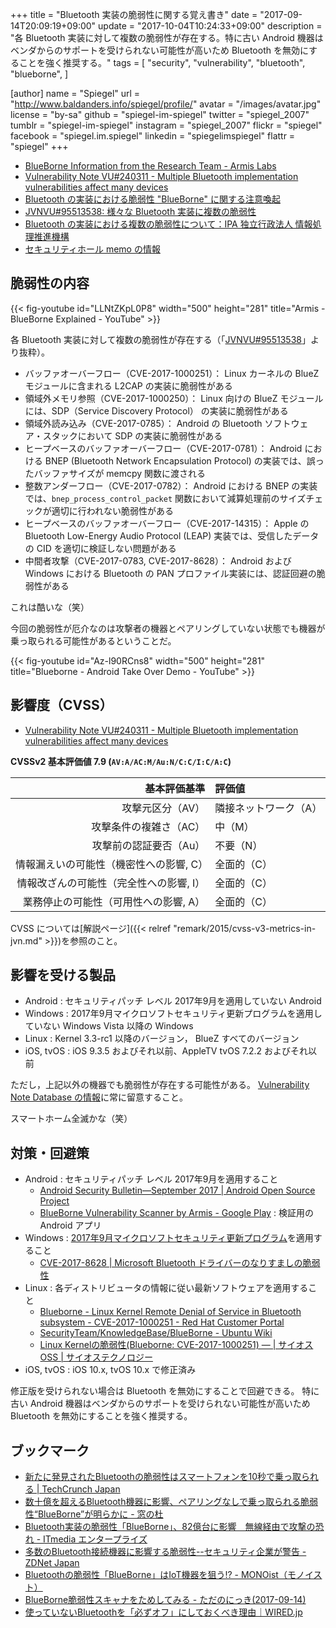 +++
title = "Bluetooth 実装の脆弱性に関する覚え書き"
date =  "2017-09-14T20:09:19+09:00"
update =  "2017-10-04T10:24:33+09:00"
description = "各 Bluetooth 実装に対して複数の脆弱性が存在する。特に古い Android 機器はベンダからのサポートを受けられない可能性が高いため Bluetooth を無効にすることを強く推奨する。"
tags = [
  "security",
  "vulnerability",
  "bluetooth",
  "blueborne",
]

[author]
  name      = "Spiegel"
  url       = "http://www.baldanders.info/spiegel/profile/"
  avatar    = "/images/avatar.jpg"
  license   = "by-sa"
  github    = "spiegel-im-spiegel"
  twitter   = "spiegel_2007"
  tumblr    = "spiegel-im-spiegel"
  instagram = "spiegel_2007"
  flickr    = "spiegel"
  facebook  = "spiegel.im.spiegel"
  linkedin  = "spiegelimspiegel"
  flattr    = "spiegel"
+++

- [BlueBorne Information from the Research Team - Armis Labs](https://www.armis.com/blueborne/)
- [Vulnerability Note VU#240311 - Multiple Bluetooth implementation vulnerabilities affect many devices](https://www.kb.cert.org/vuls/id/240311)
- [Bluetooth の実装における脆弱性 "BlueBorne" に関する注意喚起](http://www.jpcert.or.jp/at/2017/at170037.html)
- [JVNVU#95513538: 様々な Bluetooth 実装に複数の脆弱性](https://jvn.jp/vu/JVNVU95513538/)
- [Bluetooth の実装における複数の脆弱性について：IPA 独立行政法人 情報処理推進機構](https://www.ipa.go.jp/security/ciadr/vul/20170914_blueborne.html)
- [セキュリティホール memo の情報](https://www.st.ryukoku.ac.jp/~kjm/security/memo/2017/09.html#20170913_bluetooth)

## 脆弱性の内容

{{< fig-youtube id="LLNtZKpL0P8" width="500" height="281" title="Armis - BlueBorne Explained - YouTube" >}}

各 Bluetooth 実装に対して複数の脆弱性が存在する（「[JVNVU#95513538](https://jvn.jp/vu/JVNVU95513538/)」より抜粋）。

- バッファオーバーフロー（CVE-2017-1000251）： Linux カーネルの BlueZ モジュールに含まれる L2CAP の実装に脆弱性がある
- 領域外メモリ参照（CVE-2017-1000250）： Linux 向けの BlueZ モジュールには、SDP（Service Discovery Protocol） の実装に脆弱性がある
- 領域外読み込み（CVE-2017-0785）： Android の Bluetooth ソフトウェア・スタックにおいて SDP の実装に脆弱性がある
- ヒープベースのバッファオーバーフロー（CVE-2017-0781）： Android における BNEP (Bluetooth Network Encapsulation Protocol) の実装では、誤ったバッファサイズが memcpy 関数に渡される
- 整数アンダーフロー（CVE-2017-0782）： Android における BNEP の実装では、`bnep_process_control_packet` 関数において減算処理前のサイズチェックが適切に行われない脆弱性がある
- ヒープベースのバッファオーバーフロー（CVE-2017-14315）： Apple の Bluetooth Low-Energy Audio Protocol (LEAP) 実装では、受信したデータの CID を適切に検証しない問題がある
- 中間者攻撃（CVE-2017-0783, CVE-2017-8628）： Android および Windows における Bluetooth の PAN プロファイル実装には、認証回避の脆弱性がある

これは酷いな（笑）

今回の脆弱性が厄介なのは攻撃者の機器とペアリングしていない状態でも機器が乗っ取られる可能性があるということだ。

{{< fig-youtube id="Az-l90RCns8" width="500" height="281" title="Blueborne - Android Take Over Demo - YouTube" >}}

## 影響度（CVSS）

- [Vulnerability Note VU#240311 - Multiple Bluetooth implementation vulnerabilities affect many devices](https://www.kb.cert.org/vuls/id/240311)

**CVSSv2 基本評価値 7.9 (`AV:A/AC:M/Au:N/C:C/I:C/A:C`)**

| 基本評価基準                            | 評価値            |
|----------------------------------------:|:------------------|
| 攻撃元区分（AV）                        | 隣接ネットワーク（A） |
| 攻撃条件の複雑さ（AC）                  | 中（M）           |
| 攻撃前の認証要否（Au）                  | 不要（N）         |
| 情報漏えいの可能性（機密性への影響, C） | 全面的（C）       |
| 情報改ざんの可能性（完全性への影響, I） | 全面的（C）       |
| 業務停止の可能性（可用性への影響, A）   | 全面的（C）       |

CVSS については[解説ページ]({{< relref "remark/2015/cvss-v3-metrics-in-jvn.md" >}})を参照のこと。

## 影響を受ける製品

- Android : セキュリティパッチ レベル 2017年9月を適用していない Android
- Windows : 2017年9月マイクロソフトセキュリティ更新プログラムを適用していない Windows Vista 以降の Windows
- Linux : Kernel 3.3-rc1 以降のバージョン， BlueZ すべてのバージョン
- iOS, tvOS : iOS 9.3.5 およびそれ以前、AppleTV tvOS 7.2.2 およびそれ以前

ただし，上記以外の機器でも脆弱性が存在する可能性がある。
[Vulnerability Note Database の情報](https://www.kb.cert.org/vuls/id/240311 "Vulnerability Note VU#240311 - Multiple Bluetooth implementation vulnerabilities affect many devices")に常に留意すること。

スマートホーム全滅かな（笑）

## 対策・回避策

- Android : セキュリティパッチ レベル 2017年9月を適用すること
    - [Android Security Bulletin—September 2017  |  Android Open Source Project](https://source.android.com/security/bulletin/2017-09-01)
    - [BlueBorne Vulnerability Scanner by Armis - Google Play](https://play.google.com/store/apps/details?id=com.armis.blueborne_detector) : 検証用の Android アプリ
- Windows : [2017年9月マイクロソフトセキュリティ更新プログラム](https://blogs.technet.microsoft.com/jpsecurity/2017/09/13/201709-security-bulletin/)を適用すること
    - [CVE-2017-8628 | Microsoft Bluetooth ドライバーのなりすましの脆弱性](https://portal.msrc.microsoft.com/ja-JP/security-guidance/advisory/CVE-2017-8628)
- Linux : 各ディストリビュータの情報に従い最新ソフトウェアを適用すること
    - [Blueborne - Linux Kernel Remote Denial of Service in Bluetooth subsystem - CVE-2017-1000251 - Red Hat Customer Portal](https://access.redhat.com/security/vulnerabilities/blueborne)
    - [SecurityTeam/KnowledgeBase/BlueBorne - Ubuntu Wiki](https://wiki.ubuntu.com/SecurityTeam/KnowledgeBase/BlueBorne)
    - [Linux Kernelの脆弱性(Blueborne: CVE-2017-1000251) — | サイオスOSS | サイオステクノロジー](https://oss.sios.com/security/kernel-security-vulnerability-20170912)
- iOS, tvOS : iOS 10.x, tvOS 10.x で修正済み

修正版を受けられない場合は Bluetooth を無効にすることで回避できる。
特に古い Android 機器はベンダからのサポートを受けられない可能性が高いため Bluetooth を無効にすることを強く推奨する。

## ブックマーク

- [新たに発見されたBluetoothの脆弱性はスマートフォンを10秒で乗っ取られる | TechCrunch Japan](http://jp.techcrunch.com/2017/09/13/20170912new-bluetooth-vulnerability-can-hack-a-phone-in-ten-seconds/)
- [数十億を超えるBluetooth機器に影響、ペアリングなしで乗っ取られる脆弱性“BlueBorne”が明らかに - 窓の杜](http://forest.watch.impress.co.jp/docs/news/1080685.html)
- [Bluetooth実装の脆弱性「BlueBorne」、82億台に影響　無線経由で攻撃の恐れ - ITmedia エンタープライズ](http://www.itmedia.co.jp/enterprise/articles/1709/14/news048.html)
- [多数のBluetooth接続機器に影響する脆弱性--セキュリティ企業が警告 - ZDNet Japan](https://japan.zdnet.com/article/35107191/)
- [Bluetoothの脆弱性「BlueBorne」はIoT機器を狙う!? - MONOist（モノイスト）](http://monoist.atmarkit.co.jp/mn/articles/1709/15/news081.html)
- [BlueBorne脆弱性スキャナをためしてみる - ただのにっき(2017-09-14)](http://sho.tdiary.net/20170914.html#p01)
- [使っていないBluetoothを「必ずオフ」にしておくべき理由｜WIRED.jp](https://wired.jp/2017/10/02/turn-off-bluetooth-security/)
